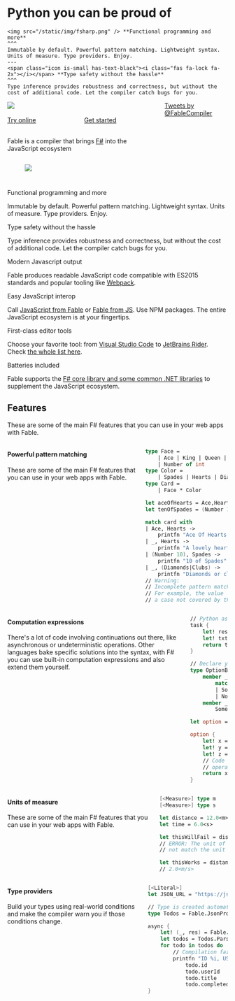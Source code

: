 # Python you can be proud of

````{panels}
<img src="/static/img/fsharp.png" /> **Functional programming and more**
^^^
Immutable by default. Powerful pattern matching. Lightweight syntax. Units of measure. Type providers. Enjoy.
---
<span class="icon is-small has-text-black"><i class="fas fa-lock fa-2x"></i></span> **Type safety without the hassle**
^^^
Type inference provides robustness and correctness, but without the cost of additional code. Let the compiler catch bugs for you.
````

<!-- Disable the copy-button on all the elements contained inside the container (all this page) -->
<div class="container mt-5" data-disable-copy-button="true">
    <!-- Class 'is-marginless' is needed otherwise the body placement is mess up -->
    <div class="columns is-marginless is-vcentered">
        <!-- Be careful when updating this div and it's content their is a script strongly dependant on the class names -->
        <div class="column is-offset-2-desktop is-8-desktop is-full-tablet" id="fable-main-header">
            <!-- Fable logo -->
            <figure class="image" style="max-width: 550px; margin: auto">
                <img class="fable-logo" src="/static/img/fable_logo.png" />
            </figure>
            <br />
            <!-- Quick links -->
            <div class="columns">
                <div class="column has-text-centered is-offset-2-tablet is-4-tablet is-offset-3-mobile is-6-mobile">
                    <a class="button is-fullwidth is-success is-outlined is-uppercase" href="https://fable.io/repl">
                        Try online
                    </a>
                </div>
                <div class="column has-text-centered is-4-tablet is-offset-3-mobile is-6-mobile">
                    <a class="button is-fullwidth is-primary is-outlined is-uppercase" href="/docs/2-steps/setup.html">
                        Get started
                    </a>
                </div>
            </div>
            <br />
            <p class="has-text-weight-light is-size-4 has-text-centered">
                Fable is a compiler that brings <a href="http://fsharp.org/">F#</a> into the JavaScript ecosystem
            </p>
        </div>
        <!--
            Hide the twitter feed on touch screens
            It would be better to not load it at all on mobile but for now that's better than nothing
            The not loading part could be handle with the next version of Nacara as it will be
            a dynamic application and not just static website
        -->
        <div class="column is-offset-1-desktop-only is-4-desktop is-3-widescreen is-hidden is-hidden-touch twitter-timeline-container">
            <a class="twitter-timeline" data-lang="en" data-height="520" data-theme="light" href="https://twitter.com/FableCompiler?ref_src=twsrc%5Etfw">Tweets by @FableCompiler</a> <script async src="https://platform.twitter.com/widgets.js" charset="utf-8"></script>
        </div>
    </div>
    <!--
        Selling points of Fable
        For the selling points of Fable we use CSS grid instead of Bulma columns
        because we want all the box to have the same height.
        This is not something possible to do dynamically using Flexbox / Bulma columns system
    -->
    <div class="section">
        <div class="selling-points">
            <div class="box selling-point">
                <div class="media">
                    <div class="media-left">
                        <figure class="image" style="height: 3em; width: 3em;">
                        <!-- 3em mimics the behavior of the fa-3x for font-awesome icons making the layout more consistent -->
                            <img src="/static/img/fsharp.png" />
                        </figure>
                    </div>
                    <div class="media-content">
                        <span class="title is-5">
                            Functional programming and more
                        </span>
                        <p>
                            Immutable by default. Powerful pattern matching. Lightweight syntax. Units of measure. Type providers. Enjoy.
                        </p>
                    </div>
                </div>
            </div>
            <div class="box selling-point has-background-white">
                <div class="media">
                    <div class="media-left">
                        <span class="icon is-large has-text-black">
                            <i class="fas fa-lock fa-3x"></i>
                        </span>
                    </div>
                    <div class="media-content">
                        <span class="title is-5">
                            Type safety without the hassle
                        </span>
                        <p>
                            Type inference provides robustness and correctness, but without the cost of additional code. Let the compiler catch bugs for you.
                        </p>
                    </div>
                </div>
            </div>
            <div class="box selling-point has-background-white">
                <div class="media">
                    <div class="media-left">
                        <span class="icon is-large has-text-black">
                            <i class="fas fa-wrench fa-3x"></i>
                        </span>
                    </div>
                    <div class="media-content">
                        <span class="title is-5">
                            Modern Javascript output
                        </span>
                        <p>
                            Fable produces readable JavaScript code compatible with ES2015 standards and popular tooling like <a href="https://webpack.js.org/">Webpack</a>.
                        </p>
                    </div>
                </div>
            </div>
            <div class="box selling-point has-background-white">
                <div class="media">
                    <div class="media-left">
                        <span class="icon is-large has-text-black">
                            <i class="fas fa-puzzle-piece fa-3x"></i>
                        </span>
                    </div>
                    <div class="media-content">
                        <span class="title is-5">
                            Easy JavaScript interop
                        </span>
                        <p>
                            Call <a href="/docs/communicate/js-from-fable.html">JavaScript from Fable</a> or <a href="/docs/communicate/fable-from-js.html">Fable from JS</a>. Use NPM packages. The entire JavaScript ecosystem is at your fingertips.
                        </p>
                    </div>
                </div>
            </div>
            <div class="box selling-point has-background-white">
                <div class="media">
                    <div class="media-left">
                        <span class="icon is-large has-text-black">
                            <i class="fas fa-edit fa-3x"></i>
                        </span>
                    </div>
                    <div class="media-content">
                        <span class="title is-5">
                            First-class editor tools
                        </span>
                        <p>
                            Choose your favorite tool: from <a href="https://ionide.io/">Visual Studio Code</a> to <a href="https://www.jetbrains.com/rider/">JetBrains Rider</a>. Check <a href="/docs/2-steps/setup.html#development-tools">the whole list here</a>.
                        </p>
                    </div>
                </div>
            </div>
            <div class="box selling-point has-background-white">
                <div class="media">
                    <div class="media-left">
                        <span class="icon is-large has-text-black">
                            <i class="fas fa-battery-full fa-3x"></i>
                        </span>
                    </div>
                    <div class="media-content">
                        <span class="title is-5">
                            Batteries included
                        </span>
                        <p>
                            Fable supports the <a href="docs/dotnet/compatibility.html">F# core library and some common .NET libraries</a> to supplement the JavaScript ecosystem.
                        </p>
                    </div>
                </div>
            </div>
        </div>
    </div>
    <section class="section">
        <h2 class="title is-2 has-text-primary has-text-centered">
            Features
        </h2>
        <p class="content is-size-5 has-text-centered">
            These are some of the main F# features that you can use in your web apps with Fable.
        </p>
        <div class="columns is-vcentered mt-5">
            <div class="column is-4">
                <h4 class="title has-text-primary">
                    Powerful pattern matching
                </h4>
                <p class="content is-size-5">
                    These are some of the main F# features that you can use in your web apps with Fable.
                </p>
            </div>
            <div class="column is-6 is-offset-1 is-7-tablet">
                <div class="content has-code-block is-normal">

<!-- The indentation/format used has been chosen so the code is displayed
without scrollbar on almost any screen size -->
```fsharp
type Face =
    | Ace | King | Queen | Jack
    | Number of int
type Color =
    | Spades | Hearts | Diamonds | Clubs
type Card =
    | Face * Color

let aceOfHearts = Ace,Hearts
let tenOfSpades = (Number 10), Spades

match card with
| Ace, Hearts ->
    printfn "Ace Of Hearts!"
| _, Hearts ->
    printfn "A lovely heart"
| (Number 10), Spades ->
    printfn "10 of Spades"
| _, (Diamonds|Clubs) ->
    printfn "Diamonds or clubs"
// Warning:
// Incomplete pattern matches on this expression.
// For example, the value '(_,Spades)' may indicate
// a case not covered by the pattern(s).
```
</div> <!-- Markdown is sensible to indentation -->
            </div>
        </div>
        <div class="columns is-vcentered mt-5">
            <div class="column is-4">
                <h4 class="title has-text-primary">
                    Computation expressions
                </h4>
                <p class="content is-size-5">
                    There's a lot of code involving continuations out there, like asynchronous or undeterministic operations. Other languages bake specific solutions into the syntax, with F# you can use built-in computation expressions and also extend them yourself.
                </p>
            </div>
            <div class="column is-6 is-offset-1 is-7-tablet">
                <div class="content has-code-block is-normal">

<!-- The indentation/format used has been chosen so the code is displayed
without scrollbar on almost any screen size -->
```fsharp
// Python async made easy
task {
    let! res = Fetch.fetch url []
    let! txt = res.text()
    return txt.Length
}

// Declare your own computation expression
type OptionBuilder() =
    member __.Bind(opt, binder) =
        match opt with
        | Some value -> binder value
        | None -> None
    member __.Return(value) =
        Some value

let option = OptionBuilder()

option {
    let! x = trySomething()
    let! y = trySomethingElse()
    let! z = andYetTrySomethingElse()
    // Code will only hit this point if the three
    // operations above return Some
    return x + y + z
}
```
</div> <!-- Markdown is sensible to indentation -->
            </div>
        </div>
        <div class="columns is-vcentered mt-5">
            <div class="column is-4">
                <h4 class="title has-text-primary">
                    Units of measure
                </h4>
                <p class="content is-size-5">
                    These are some of the main F# features that you can use in your web apps with Fable.
                </p>
            </div>
            <div class="column is-6 is-offset-1 is-7-tablet">
                <div class="content has-code-block is-normal">

<!-- The indentation/format used has been chosen so the code is displayed
without scrollbar on almost any screen size -->
```fsharp
[<Measure>] type m
[<Measure>] type s

let distance = 12.0<m>
let time = 6.0<s>

let thisWillFail = distance + time
// ERROR: The unit of measure 'm' does
// not match the unit of measure 's'

let thisWorks = distance / time
// 2.0<m/s>
```
</div> <!-- Markdown is sensible to indentation -->
            </div>
        </div>
        <div class="columns is-vcentered mt-5">
            <div class="column is-4">
                <h4 class="title has-text-primary">
                    Type providers
                </h4>
                <p class="content is-size-5">
                    Build your types using real-world conditions and make the compiler warn you if those conditions change.
                </p>
            </div>
            <div class="column is-6 is-offset-1 is-7-tablet">
                <div class="content has-code-block is-normal">

<!-- The indentation/format used has been chosen so the code is displayed
without scrollbar on almost any screen size -->
```fsharp
[<Literal>]
let JSON_URL = "https://jsonplaceholder.typicode.com/todos"

// Type is created automatically from the url
type Todos = Fable.JsonProvider.Generator<JSON_URL>

async {
    let! (_, res) = Fable.SimpleHttp.Http.get url
    let todos = Todos.ParseArray res
    for todo in todos do
        // Compilation fail if the JSON schema changes
        printfn "ID %i, USER: %i, TITLE %s, COMPLETED %b"
            todo.id
            todo.userId
            todo.title
            todo.completed
}
```
